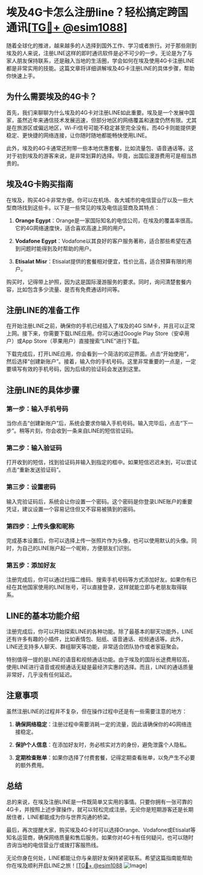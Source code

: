 # 埃及4G卡怎么注册line？轻松搞定跨国通讯[[TG💪+ @esim1088](https://t.me/s/esim1088)]

随着全球化的推进，越来越多的人选择到国外工作、学习或者旅行。对于那些刚到埃及的人来说，注册LINE这样的即时通讯软件是必不可少的一步。无论是为了与家人朋友保持联系，还是融入当地的生活圈，学会如何在埃及使用4G卡注册LINE都是非常实用的技能。这篇文章将详细讲解埃及4G卡注册LINE的具体步骤，帮助你快速上手。

## 为什么需要埃及的4G卡？

首先，我们来聊聊为什么埃及的4G卡对注册LINE如此重要。埃及是一个发展中国家，虽然近年来通信技术发展迅速，但部分地区的网络覆盖和速度仍然有限。尤其是在旅游区或偏远地区，Wi-Fi信号可能不稳定甚至完全没有。而4G卡则能提供更稳定、更快捷的网络连接，让你随时随地都能畅快使用LINE。

此外，埃及的4G卡通常还附带一些本地优惠套餐，比如流量包、语音通话等。这对于初到埃及的游客来说，是非常划算的选择。毕竟，出国后漫游费用可是相当昂贵的。

## 埃及4G卡购买指南

在埃及，购买4G卡非常方便。你可以在机场、各大城市的电信营业厅以及一些大型商场找到这些卡。以下是一些常见的埃及电信运营商及其特点：

1. **Orange Egypt**：Orange是一家国际知名的电信公司，在埃及的覆盖率很高。它的4G网络速度快，适合喜欢高速上网的用户。
   
2. **Vodafone Egypt**：Vodafone以其良好的客户服务著称，适合那些希望在遇到问题时能得到及时帮助的用户。

3. **Etisalat Misr**：Etisalat提供的套餐相对便宜，性价比高，适合预算有限的用户。

购买时，记得带上护照，因为这是国际漫游服务的要求。同时，询问清楚套餐内容，比如包含多少流量、是否有免费通话时间等。

## 注册LINE的准备工作

在开始注册LINE之前，确保你的手机已经插入了埃及的4G SIM卡，并且可以正常上网。接下来，你需要下载LINE应用。你可以通过Google Play Store（安卓用户）或App Store（苹果用户）直接搜索“LINE”进行下载。

下载完成后，打开LINE应用，你会看到一个简洁的欢迎界面。点击“开始使用”，然后选择“创建新账户”。接着，输入你的手机号码。这里非常重要的一点是，一定要填写有效的手机号码，因为后续的验证码会发送到这里。

## 注册LINE的具体步骤

### 第一步：输入手机号码

当你点击“创建新账户”后，系统会要求你输入手机号码。输入完毕后，点击“下一步”。稍等片刻，你会收到一条来自LINE的短信验证码。

### 第二步：输入验证码

打开收到的短信，找到验证码并输入到指定的框中。如果短信迟迟未到，可以尝试点击“重新发送验证码”。

### 第三步：设置密码

输入完验证码后，系统会让你设置一个密码。这个密码是你登录LINE账户的重要凭证，建议设置一个容易记住但又不容易被猜到的密码。

### 第四步：上传头像和昵称

完成基本设置后，你可以选择上传一张照片作为头像，也可以使用默认的头像。同时，为自己的LINE账户起一个昵称，方便朋友们识别。

### 第五步：添加好友

注册完成后，你可以通过扫描二维码、搜索手机号码等方式添加好友。如果你有已经在其他国家使用的LINE账号，可以直接登录，这样就能立即与老朋友取得联系。

## LINE的基本功能介绍

注册完成后，你可以开始探索LINE的各种功能。除了最基本的聊天功能外，LINE还有许多有趣的小插件，比如表情包、贴纸、语音通话、视频通话等。此外，LINE还支持多人聊天、群组聊天等功能，非常适合团队协作或者家庭聚会。

特别值得一提的是LINE的语音和视频通话功能。由于埃及的国际长途费用较高，使用LINE进行语音或视频通话无疑是最经济实惠的选择。而且，LINE的通话质量非常好，几乎没有任何延迟。

## 注意事项

虽然注册LINE的过程并不复杂，但在操作过程中还是有一些需要注意的地方：

1. **确保网络稳定**：注册过程中需要消耗一定的流量，因此请确保你的4G网络连接稳定。
   
2. **保护个人信息**：在添加好友时，务必核实对方的身份，避免泄露个人隐私。

3. **定期检查账单**：如果你选择了付费套餐，记得定期查看账单，以免产生不必要的额外费用。

## 总结

总的来说，在埃及注册LINE是一件既简单又实用的事情。只要你拥有一张可靠的4G卡，并按照上述步骤操作，就可以轻松完成注册。无论你是短期游客还是长期居住者，LINE都能成为你与世界沟通的桥梁。

最后，再次提醒大家，购买埃及4G卡时可以选择Orange、Vodafone或Etisalat等知名运营商，确保网络质量和售后服务。如果你对4G卡有任何疑问，也可以随时咨询当地的电信营业厅或拨打客服热线。

无论你身在何处，LINE都能让你与亲朋好友保持紧密联系。希望这篇指南能帮助你在埃及顺利开启LINE之旅！[[TG💪+ @esim1088](https://t.me/s/esim1088) ![Image](https://i.postimg.cc/4NQfJmqS/Snipaste-2025-05-13-00-14-12.png)]